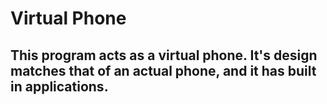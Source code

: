 
# Virtual Phone
## This program acts as a virtual phone. It's design matches that of an actual phone, and it has built in applications.